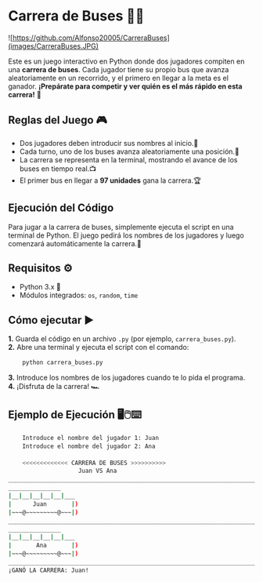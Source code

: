 # Carrera de Buses 🚌🏁
![https://github.com/Alfonso20005/CarreraBuses](images/CarreraBuses.JPG)

Este es un juego interactivo en Python donde dos jugadores compiten en una **carrera de buses**. Cada jugador tiene su propio bus que avanza aleatoriamente en un recorrido, y el primero en llegar a la meta es el ganador. **¡Prepárate para competir y ver quién es el más rápido en esta carrera!** 🚀

## Reglas del Juego 🎮

- Dos jugadores deben introducir sus nombres al inicio.👥
- Cada turno, uno de los buses avanza aleatoriamente una posición.🎲
- La carrera se representa en la terminal, mostrando el avance de los buses en tiempo real.📺
- El primer bus en llegar a **97 unidades** gana la carrera.🏆

## Ejecución del Código

Para jugar a la carrera de buses, simplemente ejecuta el script en una terminal de Python. El juego pedirá los nombres de los jugadores y luego comenzará automáticamente la carrera.🎯

## Requisitos ⚙️

- Python 3.x 🐍
- Módulos integrados: `os`, `random`, `time`

## Cómo ejecutar ▶️

**1.** Guarda el código en un archivo `.py` (por ejemplo, `carrera_buses.py`). </br>
**2.** Abre una terminal y ejecuta el script con el comando:
```bash
    python carrera_buses.py
```
**3.** Introduce los nombres de los jugadores cuando te lo pida el programa. </br>
**4.** ¡Disfruta de la carrera! 🏎️

## Ejemplo de Ejecución 🖥️🖱️⌨️

```bash
    Introduce el nombre del jugador 1: Juan
    Introduce el nombre del jugador 2: Ana

    <<<<<<<<<<<<< CARRERA DE BUSES >>>>>>>>>>
                    Juan VS Ana
___________________________________________________________________________________________________________________
_______________                                                                                                   |
|__|__|__|__|__|___                                                                                               |
|      Juan       |)                                                                                              |
|~~~@~~~~~~~~~@~~~|)                                                                                              |
___________________________________________________________________________________________________________________
_______________                                                                                                   |
|__|__|__|__|__|___                                                                                               |
|       Ana       |)                                                                                              |
|~~~@~~~~~~~~~@~~~|)                                                                                              |
___________________________________________________________________________________________________________________
¡GANÓ LA CARRERA: Juan!

```

